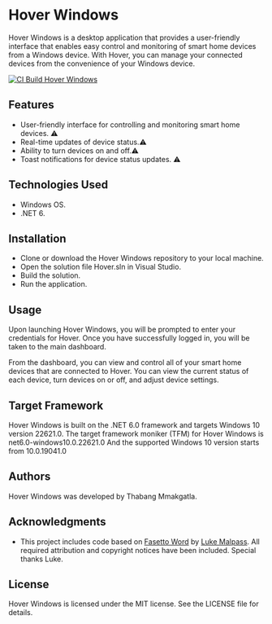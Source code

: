 # Hover Windows
Hover Windows is a desktop application that provides a user-friendly interface that enables easy control and monitoring of smart home devices from a Windows device. With Hover, you can manage your connected devices from the convenience of your Windows device.

[![CI Build Hover Windows](https://github.com/Teiyem/hover-iot-win/actions/workflows/hover-iot-win-ci.yml/badge.svg)](https://github.com/Teiyem/hover-iot-win/actions/workflows/hover-iot-win-ci.yml)

## Features
* User-friendly interface for controlling and monitoring smart home devices. ⚠️
* Real-time updates of device status.⚠️
* Ability to turn devices on and off.⚠️
* Toast notifications for device status updates. ⚠️

## Technologies Used
* Windows OS.
* .NET 6.

## Installation
* Clone or download the Hover Windows repository to your local machine.
* Open the solution file Hover.sln in Visual Studio.
* Build the solution.
* Run the application.

## Usage
Upon launching Hover Windows, you will be prompted to enter your credentials for Hover. Once you have successfully logged in, you will be taken to the main dashboard.

From the dashboard, you can view and control all of your smart home devices that are connected to Hover. You can view the current status of each device, turn devices on or off, and adjust device settings.

## Target Framework
Hover Windows is built on the .NET 6.0 framework and targets Windows 10 version 22621.0. The target framework moniker (TFM) for Hover Windows is net6.0-windows10.0.22621.0 And the supported Windows 10 version starts from 10.0.19041.0

## Authors
Hover Windows was developed by Thabang Mmakgatla.

## Acknowledgments
* This project includes code based on [Fasetto Word](https://github.com/angelsix/fasetto-word) by [Luke Malpass](https://github.com/angelsix/). All required attribution and copyright notices have been included. Special thanks Luke.

## License
Hover Windows is licensed under the MIT license. See the LICENSE file for details.
